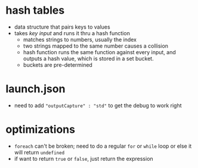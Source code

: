 # hash tables
* data structure that pairs keys to values
* takes _key input_ and runs it thru a hash function
  * matches strings to numbers, usually the index
  * two strings mapped to the same number causes a collision
  * hash function runs the same function against every input, and outputs a hash value, which is stored in a set bucket.
  * buckets are pre-determined

# launch.json
* need to add `"outputCapture" : "std"` to get the debug to work right

# optimizations
* `foreach` can't be broken; need to do a regular `for` or `while` loop or else it will return `undefined`
* if want to return `true` or `false`, just return the expression